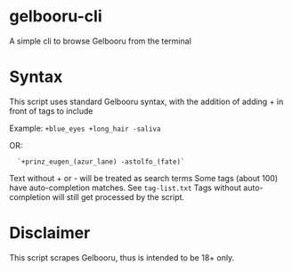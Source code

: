 # gelbooru-cli
A simple cli to browse Gelbooru from the terminal
# Syntax
This script uses standard Gelbooru syntax, with the addition of adding + in front of tags to include





Example:
      `+blue_eyes +long_hair -saliva`


   OR:


      `+prinz_eugen_(azur_lane) -astolfo_(fate)`




Text without + or - will be treated as search terms
Some tags (about 100) have auto-completion matches. See `tag-list.txt`
Tags without auto-completion will still get processed by the script.

# Disclaimer
This script scrapes Gelbooru, thus is intended to be 18+ only.
